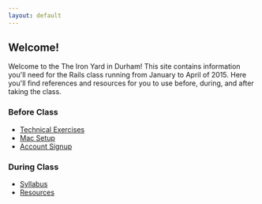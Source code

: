 ```yaml
---
layout: default
---
```


## Welcome!

Welcome to the The Iron Yard in Durham!  This site contains information you'll
need for the Rails class running from January to April of 2015.  Here you'll
find references and resources for you to use before, during, and after taking
the class.

### Before Class

* [Technical Exercises](/prework/exercises.html)
* [Mac Setup](/prework/setup.html)
* [Account Signup](/prework/accounts.html)

### During Class

* [Syllabus](/syllabus/)
* [Resources](/resources/)
